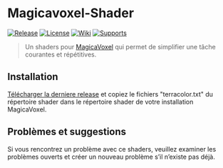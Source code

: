 # Magicavoxel-Shader

[![Release](https://img.shields.io/badge/Release-0.0.1-brightgreen.svg)][release-link]
[![License](https://img.shields.io/badge/Licence-MIT-blue.svg)][license-link]
[![Wiki](https://img.shields.io/badge/Wiki-%20-blue.svg)][Wiki-link]
[![Supports](https://img.shields.io/badge/MagicaVoxel-0.99.6.2-brightgreen.svg)][mv-link]

> Un shaders pour [MagicaVoxel](https://ephtracy.github.io/) qui permet de simplifier une tâche courantes et répétitives.

## Installation

[Télécharger la derniere release](https://github.com/phoenixnoirdev/magicavoxel-shader_TerraColor) et copiez le fichiers "terracolor.txt" du répertoire shader dans le répertoire shader de votre installation MagicaVoxel.

## Problèmes et suggestions
Si vous rencontrez un problème avec ce shaders, veuillez examiner les problèmes ouverts et créer un nouveau problème s’il n’existe pas déjà.


[release-link]: https://github.com/phoenixnoirdev/magicavoxel-shader_TerraColor/releases/tag/0.0.1
[license-link]: https://github.com/phoenixnoirdev/magicavoxel-shader_TerraColor/blob/main/LICENSE
[mv-link]: https://ephtracy.github.io/
[Wiki-link]: https://github.com/phoenixnoirdev/magicavoxel-shader_TerraColor/wiki/TerraColor
